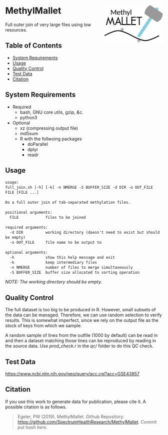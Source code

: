 MethylMallet <img src='assets/mm_logo.png' align='right' height='120px' />
==========================================================================

Full outer join of very large files using low resources.

## Table of Contents

* [System Requirements](#system-requirements)
* [Usage](#usage)
* [Quality Control](#quality-control)
* [Test Data](#test-data)
* [Citation](#citation)

## System Requirements

- Required
  - bash, GNU core utils, gzip, _&c._
  - python3
- Optional
  - xz (compressing output file)
  - md5sum
  - R with the follwoing packages
    - doParallel
    - dplyr
    - readr

## Usage

```
usage:
full_join.sh [-h] [-k] -n NMERGE -S BUFFER_SIZE -d DIR -o OUT_FILE FILE [FILE ...]

Do a full outer join of tab-separated methylation files.

positional arguments:
  FILE            files to be joined

required arguments:
  -d DIR          working directory (doesn't need to exist but should be empty)
  -o OUT_FILE     file name to be output to

optional arguments:
  -h              show this help message and exit
  -k              keep intermediary files
  -n NMERGE       number of files to merge simultaneously
  -S BUFFER_SIZE  buffer size allocated to sorting operation
```

_NOTE: The working directory should be empty._

## Quality Control

The full dataset is too big to be produced in R. However, small subsets of the
data can be managed. Therefore, we can use random selection to verify results.
This is somewhat imperfect, since we rely on the output file as the stock of
keys from which we sample.

A random sample of lines from the outfile (1000 by default) can be read in and
then a dataset matching those lines can be reproduced by reading in the source
data. Use *prod_check.r* in the *qc/* folder to do this QC check.

## Test Data

<https://www.ncbi.nlm.nih.gov/geo/query/acc.cgi?acc=GSE43857>

## Citation

If you use this work to generate data for publication, please cite it.
A possible citation is as follows.

> Egeler, PW (2019). MethylMallet. Github Repository: <https://github.com/SpectrumHealthResearch/MethylMallet>. Commit _put hash here_.

